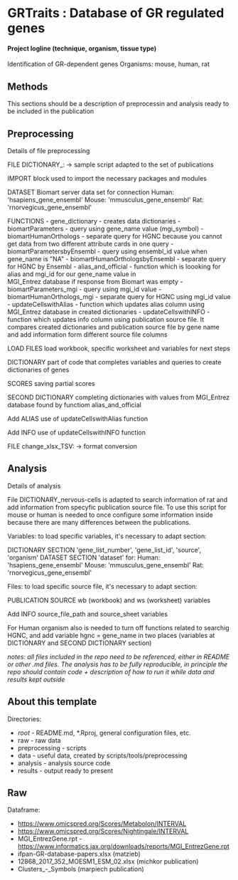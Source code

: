 # GRTraits : Database of GR regulated genes

#### Project logline (technique, organism, tissue type)

Identification of GR-dependent genes
Organisms: mouse, human, rat

## Methods

This sections should be a description of preprocessin and analysis ready to be included in the publication

## Preprocessing

Details of file preprocessing

FILE DICTIONARY_:
-> sample script adapted to the set of publications

IMPORT
block used to import the necessary packages and modules

DATASET
Biomart server data set for connection
    Human: 'hsapiens_gene_ensembl'
    Mouse: 'mmusculus_gene_ensembl'
    Rat: 'rnorvegicus_gene_ensembl'

FUNCTIONS - gene_dictionary - creates data dictionaries - biomartParameters - query using gene_name value (mgi_symbol) - biomartHumanOrthologs - separate query for HGNC because you cannot get data from two different attribute cards in one query - biomartParametersbyEnsembl - query using ensembl_id value when gene_name is "NA" - biomartHumanOrthologsbyEnsembl - separate query for HGNC by Ensembl - alias_and_official - function which is loooking for alias and mgi_id for our gene_name value in  
 MGI_Entrez database if response from Biomart was empty - biomartParameters_mgi - query using mgi_id value - biomartHumanOrthologs_mgi - separate query for HGNC using mgi_id value - updateCellswithAlias - function which updates alias column using MGI_Entrez database in created dictionaries - updateCellswithINFO - function which updates info column using publication source file.
It compares created dictionaries and publication source file by gene name and add information form different source file columns

LOAD FILES
load workbook, specific worksheet and variables for next steps

DICTIONARY
part of code that completes variables and queries to create dictionaries of genes

SCORES
saving partial scores

SECOND DICTIONARY
completing dictionaries with values from MGI_Entrez database found by functiom alias_and_official

Add ALIAS
use of updateCellswithAlias function

Add INFO
use of updateCellswithINFO function

FILE change_xlsx_TSV:
-> format conversion

## Analysis

Details of analysis

File DICTIONARY_nervous-cells is adapted to search information of rat and add information from specyfic publication source file. To use this script for mouse or human is needed to once configure some information inside because there are many differences between the publications.

Variables: to load specific variables, it's necessary to adapt section:

DICTIONARY SECTION
'gene_list_number', 'gene_list_id', 'source', 'organism'
DATASET SECTION
'dataset' for:
    Human: 'hsapiens_gene_ensembl'
    Mouse: 'mmusculus_gene_ensembl'
    Rat: 'rnorvegicus_gene_ensembl'

Files: to load specific source file, it's necessary to adapt section:

PUBLICATION SOURCE
wb (workbook) and ws (worksheet) variables

Add INFO
source_file_path and source_sheet variables

For Human organism also is needed to turn off functions related to searchig HGNC, and add variable hgnc = gene_name in two places (variables at DICTIONARY and SECOND DICTIONARY section)

_notes: all files included in the repo need to be referenced, either in README or other .md files. The analysis has to be fully reproducible, in principle the repo should contain code + description of how to run it while data and results kept outside_

## About this template

Directories:

- _root_ - README.md, \*.Rproj, general configuration files, etc.
- raw - raw data
- preprocessing - scripts
- data - useful data, created by scripts/tools/preprocessing
- analysis - analysis source code
- results - output ready to present

## Raw

Dataframe:
- https://www.omicspred.org/Scores/Metabolon/INTERVAL
- https://www.omicspred.org/Scores/Nightingale/INTERVAL
- MGI_EntrezGene.rpt - https://www.informatics.jax.org/downloads/reports/MGI_EntrezGene.rpt
- ifpan-GR-database-papers.xlsx (matzieb)
- 12868_2017_352_MOESM1_ESM_02.xlsx (michkor publication)
- Clusters\_-_Symbols (marpiech publication)
